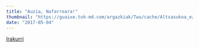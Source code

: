 ```yaml
---
title: "Auzia, Nafarroara!"
thumbnail: "https://guaixe.tok-md.com/argazkiak/Twu/cache/Altsasukoa_ez_da_terrorismoa_Irun%CC%83ean_kontzentrazioa_hezkuntzakoekin_content.jpg"
date: "2017-05-04"
---
```

[Irakurri](https://guaixe.eus/altsasu/1493884063367-auzia-nafarroara)
